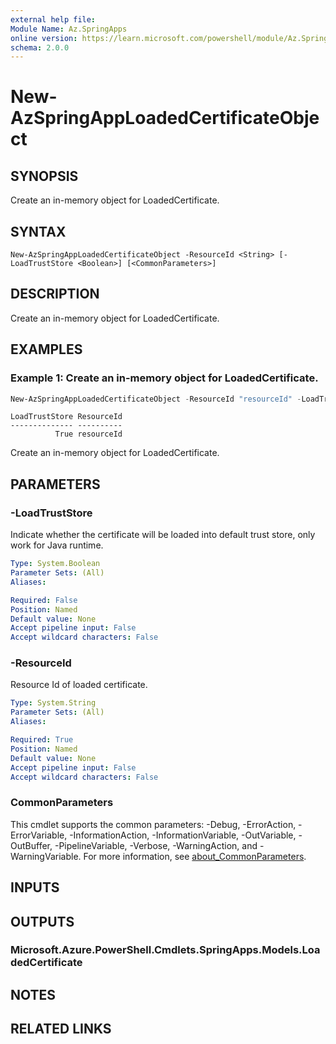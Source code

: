 ```yaml
---
external help file:
Module Name: Az.SpringApps
online version: https://learn.microsoft.com/powershell/module/Az.SpringApps/new-azspringapploadedcertificateobject
schema: 2.0.0
---
```


# New-AzSpringAppLoadedCertificateObject

## SYNOPSIS
Create an in-memory object for LoadedCertificate.

## SYNTAX

```
New-AzSpringAppLoadedCertificateObject -ResourceId <String> [-LoadTrustStore <Boolean>] [<CommonParameters>]
```

## DESCRIPTION
Create an in-memory object for LoadedCertificate.

## EXAMPLES

### Example 1: Create an in-memory object for LoadedCertificate.
```powershell
New-AzSpringAppLoadedCertificateObject -ResourceId "resourceId" -LoadTrustStore:$true
```

```output
LoadTrustStore ResourceId
-------------- ----------
          True resourceId
```

Create an in-memory object for LoadedCertificate.

## PARAMETERS

### -LoadTrustStore
Indicate whether the certificate will be loaded into default trust store, only work for Java runtime.

```yaml
Type: System.Boolean
Parameter Sets: (All)
Aliases:

Required: False
Position: Named
Default value: None
Accept pipeline input: False
Accept wildcard characters: False
```

### -ResourceId
Resource Id of loaded certificate.

```yaml
Type: System.String
Parameter Sets: (All)
Aliases:

Required: True
Position: Named
Default value: None
Accept pipeline input: False
Accept wildcard characters: False
```

### CommonParameters
This cmdlet supports the common parameters: -Debug, -ErrorAction, -ErrorVariable, -InformationAction, -InformationVariable, -OutVariable, -OutBuffer, -PipelineVariable, -Verbose, -WarningAction, and -WarningVariable. For more information, see [about_CommonParameters](http://go.microsoft.com/fwlink/?LinkID=113216).

## INPUTS

## OUTPUTS

### Microsoft.Azure.PowerShell.Cmdlets.SpringApps.Models.LoadedCertificate

## NOTES

## RELATED LINKS


